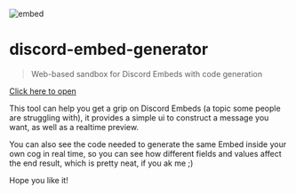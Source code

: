 ![embed]()

# discord-embed-generator

> Web-based sandbox for Discord Embeds with code generation

[Click here to open](https://embeds-py.github.io/embeds-py-github.io/)

This tool can help you get a grip on Discord Embeds (a topic some people are struggling with), it provides a simple ui to construct a message you want, as well as a realtime preview.

You can also see the code needed to generate the same Embed inside your own cog in real time, so you can see how different fields and values affect the end result, which is pretty neat, if you ak me ;)

Hope you like it!
